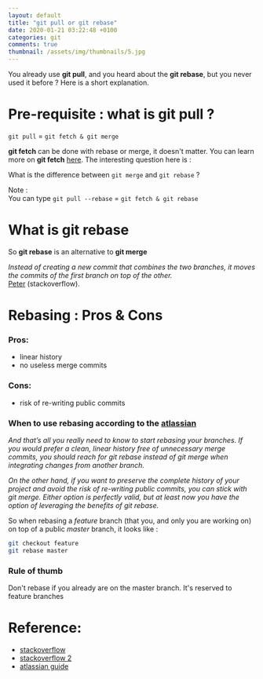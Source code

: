 ```yaml
---
layout: default
title: "git pull or git rebase"
date: 2020-01-21 03:22:48 +0100
categories: git
comments: true
thumbnail: /assets/img/thumbnails/5.jpg
---
```


You already use **git pull**, and you heard about the **git rebase**, but you never used it before ? Here is a short explanation.

# Pre-requisite : what is **git pull** ?

`git pull` = `git fetch & git merge`

**git fetch** can be done with rebase or merge, it doesn't matter. You can learn more on **git fetch** [here](https://git-scm.com/docs/git-fetch). The interesting question here is :

What is the difference between `git merge` and `git rebase` ?

Note :  
You can type `git pull --rebase` = `git fetch & git rebase`

# What is **git rebase**

So **git rebase** is an alternative to **git merge**

_Instead of creating a new commit that combines the two branches, it moves the commits of the first branch on top of the other._  
[Peter](https://stackoverflow.com/users/2658502/peter) (stackoverflow).

# Rebasing : Pros & Cons

### Pros:

- linear history
- no useless merge commits

### Cons:

- risk of re-writing public commits

### When to use rebasing according to the [atlassian](https://www.atlassian.com/git/tutorials/merging-vs-rebasing)

_And that’s all you really need to know to start rebasing your branches. If you would prefer a clean, linear history free of unnecessary merge commits, you should reach for git rebase instead of git merge when integrating changes from another branch._

_On the other hand, if you want to preserve the complete history of your project and avoid the risk of re-writing public commits, you can stick with git merge. Either option is perfectly valid, but at least now you have the option of leveraging the benefits of git rebase._

So when rebasing a _feature_ branch (that you, and only you are working on) on top of a public _master_ branch, it looks like :

```bash
git checkout feature
git rebase master
```

### Rule of thumb

Don't rebase if you already are on the master branch. It's reserved to feature branches

# Reference:

- [stackoverflow](https://stackoverflow.com/questions/36148602/git-pull-vs-git-rebase/36148845#36148845)
- [stackoverflow 2](https://stackoverflow.com/questions/804115/when-do-you-use-git-rebase-instead-of-git-merge)
- [atlassian guide](https://www.atlassian.com/git/tutorials/merging-vs-rebasing)
